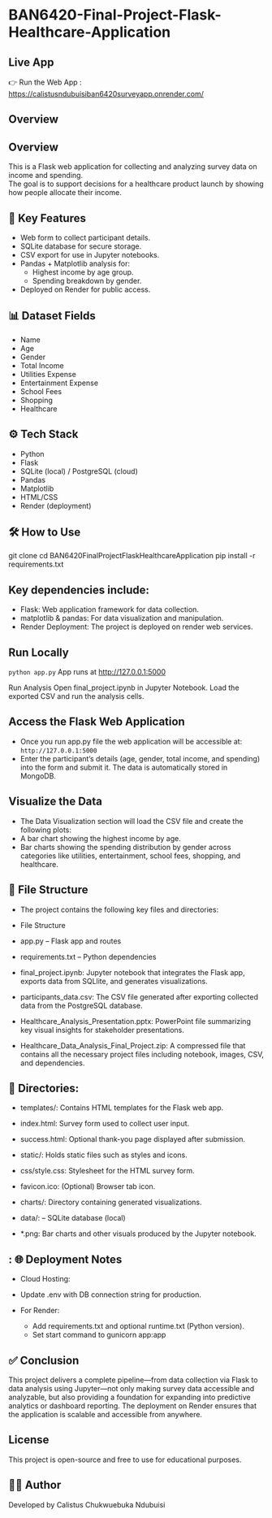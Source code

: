 # BAN6420-Final-Project-Flask-Healthcare-Application

## Live App
👉 Run the Web App : https://calistusndubuisiban6420surveyapp.onrender.com/


## Overview
## Overview
This is a Flask web application for collecting and analyzing survey data on income and spending.  
The goal is to support decisions for a healthcare product launch by showing how people allocate their income.


## 🚀 Key Features

- Web form to collect participant details.
- SQLite database for secure storage.
- CSV export for use in Jupyter notebooks.
- Pandas + Matplotlib analysis for:
  - Highest income by age group.
  - Spending breakdown by gender.
- Deployed on Render for public access.


## 📊 Dataset Fields

- Name  
- Age  
- Gender  
- Total Income  
- Utilities Expense  
- Entertainment Expense  
- School Fees  
- Shopping  
- Healthcare  

## ⚙️ Tech Stack

- Python  
- Flask  
- SQLite (local) / PostgreSQL (cloud)  
- Pandas  
- Matplotlib  
- HTML/CSS  
- Render (deployment)
  
## 🛠️ How to Use

git clone <repo-url>
cd BAN6420FinalProjectFlaskHealthcareApplication
pip install -r requirements.txt

## Key dependencies include:
- Flask: Web application framework for data collection.
- matplotlib & pandas: For data visualization and manipulation.
- Render Deployment: The project is deployed on render web services.

##   Run Locally
`python app.py`
App runs at http://127.0.0.1:5000

Run Analysis
Open final_project.ipynb in Jupyter Notebook.
Load the exported CSV and run the analysis cells.

## Access the Flask Web Application
- Once you run app.py file the web application will be accessible at:
`http://127.0.0.1:5000`
- Enter the participant’s details (age, gender, total income, and spending) into the form and submit it. The data is automatically stored in MongoDB.


## Visualize the Data
- The Data Visualization section will load the CSV file and create the following plots:
- A bar chart showing the highest income by age.
- Bar charts showing the spending distribution by gender across categories like utilities, entertainment, school fees, shopping, and healthcare.


## 📁 File Structure
- The project contains the following key files and directories:

- File Structure
- app.py – Flask app and routes

- requirements.txt – Python dependencies

- final_project.ipynb: Jupyter notebook that integrates the Flask app, exports data from SQLlite, and generates visualizations.

- participants_data.csv: The CSV file generated after exporting collected data from the PostgreSQL database.

- Healthcare_Analysis_Presentation.pptx: PowerPoint file summarizing key visual insights for stakeholder presentations.

- Healthcare_Data_Analysis_Final_Project.zip: A compressed file that contains all the necessary project files including notebook, images, CSV, and dependencies.

## 📂 Directories:
- templates/: Contains HTML templates for the Flask web app.

- index.html: Survey form used to collect user input.

- success.html: Optional thank-you page displayed after submission.

- static/: Holds static files such as styles and icons.

- css/style.css: Stylesheet for the HTML survey form.

- favicon.ico: (Optional) Browser tab icon.

- charts/: Directory containing generated visualizations.

- data/: – SQLite database (local)

- *.png: Bar charts and other visuals produced by the Jupyter notebook.

## : 🌐 Deployment Notes

- Cloud Hosting:

- Update .env with DB connection string for production.

- For Render:
     - Add requirements.txt and optional runtime.txt (Python version).
    - Set start command to gunicorn app:app

## ✅ Conclusion
This project delivers a complete pipeline—from data collection via Flask to data analysis using Jupyter—not only making survey data accessible and analyzable, but also providing a foundation for expanding into predictive analytics or dashboard reporting. The deployment on Render ensures that the application is scalable and accessible from anywhere.



## License
This project is open-source and free to use for educational purposes.

## 👨‍💻 Author
Developed by Calistus Chukwuebuka Ndubuisi
